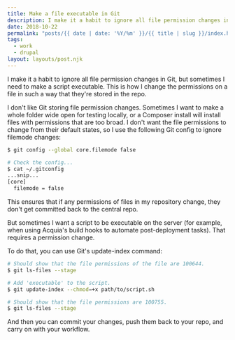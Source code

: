 ```yaml
---
title: Make a file executable in Git
description: I make it a habit to ignore all file permission changes in Git, but sometimes I need to make a script executable. This is how I change the permissions on a file in such a way that they're stored in the repo.
date: 2018-10-22
permalink: "posts/{{ date | date: '%Y/%m' }}/{{ title | slug }}/index.html"
tags:
  - work
  - drupal
layout: layouts/post.njk
---
```

I make it a habit to ignore all file permission changes in Git, but sometimes I need to make a script executable. This is how I change the permissions on a file in such a way that they're stored in the repo.

I don't like Git storing file permission changes. Sometimes I want to make a whole folder wide open for testing locally, or a Composer install will install files with permissions that are too broad. I don't want the file permissions to change from their default states, so I use the following Git config to ignore filemode changes:

```bash
$ git config --global core.filemode false

# Check the config...
$ cat ~/.gitconfig
...snip...
[core]
  filemode = false
```

This ensures that if any permissions of files in my repository change, they don't get committed back to the central repo.

But sometimes I want a script to be executable on the server (for example, when using Acquia's build hooks to automate post-deployment tasks). That requires a permission change.

To do that, you can use Git's update-index command:

```bash
# Should show that the file permissions of the file are 100644.
$ git ls-files --stage

# Add 'executable' to the script.
$ git update-index --chmod=+x path/to/script.sh

# Should show that the file permissions are 100755.
$ git ls-files --stage
```

And then you can commit your changes, push them back to your repo, and carry on with your workflow.

